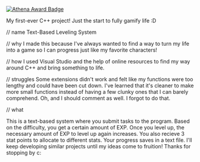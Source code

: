 [![Athena Award Badge](https://img.shields.io/endpoint?url=https%3A%2F%2Faward.athena.hackclub.com%2Fapi%2Fbadge)](https://award.athena.hackclub.com?utm_source=readme)

My first-ever C++ project! Just the start to fully gamify life :D

// name
Text-Based Leveling System

// why
I made this because I've always wanted to find a way to turn my life into a game so I can progress just like my favorite characters!

// how
I used Visual Studio and the help of online resources to find my way around C++ and bring something to life.

// struggles
Some extensions didn't work and felt like my functions were too lengthy and could have been cut down. I've learned that it's cleaner to make more small functions instead of having a few clunky ones that I can barely comprehend. Oh, and I should comment as well. I forgot to do that.

// what

This is a text-based system where you submit tasks to the program. Based on the difficulty, you get a certain amount of EXP.
Once you level up, the necessary amount of EXP to level up again increases. You also recieve 3 stat points to allocate to different stats.
Your progress saves in a text file.
I'll keep developing similar projects until my ideas come to fruition! Thanks for stopping by c:
